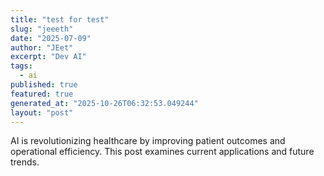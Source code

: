 ```yaml
---
title: "test for test"
slug: "jeeeth"
date: "2025-07-09"
author: "JEet"
excerpt: "Dev AI"
tags:
  - ai
published: true
featured: true
generated_at: "2025-10-26T06:32:53.049244"
layout: "post"
---
```


AI is revolutionizing healthcare by improving patient outcomes and operational efficiency. This post examines current applications and future trends.